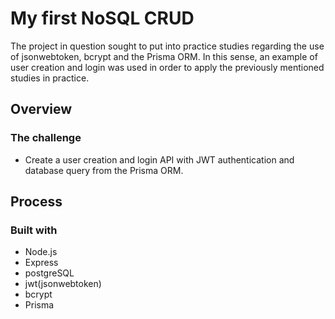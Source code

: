 		
# My first NoSQL CRUD

The project in question sought to put into practice studies regarding the use of jsonwebtoken, bcrypt and the Prisma ORM. In this sense, an example of user creation and login was used in order to apply the previously mentioned studies in practice.

## Overview

### The challenge

- Create a user creation and login API with JWT authentication and database query from the Prisma ORM.

## Process

### Built with

- Node.js
- Express
- postgreSQL
- jwt(jsonwebtoken)
- bcrypt
- Prisma

